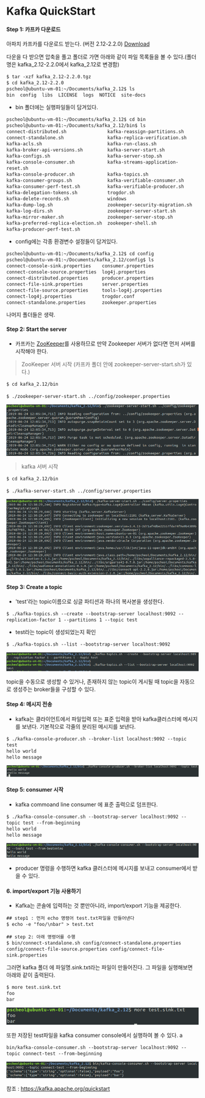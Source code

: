 # Kafka QuickStart

#### Step 1: 카프카 다운로드
아파치 카프카를 다운로드 받는다. (버전 2.12-2.2.0) [Download](https://www.apache.org/dyn/closer.cgi?path=/kafka/2.2.0/kafka_2.12-2.2.0.tgz)

다운을 다 받으면 압축을 풀고 폴더로 가면 아래와 같이 파일 목록들을 볼 수 있다.(폴더명은 kafka_2.12-2.2.0에서 kafka_2.12로 변경함)

```shell
$ tar -xzf kafka_2.12-2.2.0.tgz
$ cd kafka_2.12-2.2.0
pscheol@ubuntu-vm-01:~/Documents/kafka_2.12$ ls
bin  config  libs  LICENSE  logs  NOTICE  site-docs
```

* bin 폴더에는 실행파일들이 담겨있다.

```shell
pscheol@ubuntu-vm-01:~/Documents/kafka_2.12$ cd bin
pscheol@ubuntu-vm-01:~/Documents/kafka_2.12/bin$ ls
connect-distributed.sh               kafka-reassign-partitions.sh
connect-standalone.sh                kafka-replica-verification.sh
kafka-acls.sh                        kafka-run-class.sh
kafka-broker-api-versions.sh         kafka-server-start.sh
kafka-configs.sh                     kafka-server-stop.sh
kafka-console-consumer.sh            kafka-streams-application-reset.sh
kafka-console-producer.sh            kafka-topics.sh
kafka-consumer-groups.sh             kafka-verifiable-consumer.sh
kafka-consumer-perf-test.sh          kafka-verifiable-producer.sh
kafka-delegation-tokens.sh           trogdor.sh
kafka-delete-records.sh              windows
kafka-dump-log.sh                    zookeeper-security-migration.sh
kafka-log-dirs.sh                    zookeeper-server-start.sh
kafka-mirror-maker.sh                zookeeper-server-stop.sh
kafka-preferred-replica-election.sh  zookeeper-shell.sh
kafka-producer-perf-test.sh

```

* config에는 각종 환경변수 설정들이 담겨있다.

```shell
pscheol@ubuntu-vm-01:~/Documents/kafka_2.12$ cd config
pscheol@ubuntu-vm-01:~/Documents/kafka_2.12/config$ ls
connect-console-sink.properties    consumer.properties
connect-console-source.properties  log4j.properties
connect-distributed.properties     producer.properties
connect-file-sink.properties       server.properties
connect-file-source.properties     tools-log4j.properties
connect-log4j.properties           trogdor.conf
connect-standalone.properties      zookeeper.properties

```

나머지 폴더들은 생략.


#### Step 2: Start the server
- 카프카는 [ZooKeeper](https://zookeeper.apache.org/)를 사용하므로 만약 Zookeeper 서버가 없다면 먼저 서버를 시작해야 한다.

> ZooKeeper 서버 시작
(카프카 폴더 안에 zookeeper-server-start.sh가 있다.)

```shell
$ cd kafka_2.12/bin

$ ./zookeeper-server-start.sh ../config/zookeeper.properties
```

![zookeeper 서버 실행](data/zookeeper-server-start.png)

 > kafka 서버 시작


 ```shell
 $ cd kafka_2.12/bin

 $ ./kafka-server-start.sh ../config/server.properties
 ```
![kafka 서버 실행](data/kafka-server-start.png)

#### Step 3: Create a topic
 - 'test'라는 topic이름으로 싱글 파티션과 하나의 복사본을 생성한다.
 ```shell
$ ./kafka-topics.sh --create --bootstrap-server localhost:9092 --replication-factor 1 --partitions 1 --topic test
 ```

- test라는 topic이 생성되었는지 확인

```shell
$ ./kafka-topics.sh --list --bootstrap-server localhost:9092
```

![topic 'test' 생성](data/create-topic.png)

topic을 수동으로 생성할 수 있거나, 존재하지 않는 topic이 게시될 때 topic을 자동으로 생성주는 broker들을 구성할 수 있다.


#### Step 4: 메시지 전송
- kafka는 클라이언트에서 파일입력 또는 표준 입력을 받아 kafka클러스터에 메시지를 보낸다. 기본적으로 각줄의 분리된 메시지를 보낸다.
```shell
$ ./kafka-console-producer.sh --broker-list localhost:9092 --topic test
hello world
hello message
```

![](./data/kafka-console-producer.png)


#### Step 5: consumer 시작

- kafka commoand line consumer 에 표준 출력으로 덤프한다.

```shell
$ ./kafka-console-consumer.sh --bootstrap-server localhost:9092 --topic test --from-beginning
hello world
hello message
```

![](./data/kafka-console-consumer.png)


- producer 명령을 수행하면 kafka 클러스터에 메시지를 보내고 consumer에서 받을 수 있다.


#### 6. import/export 기능 사용하기
- Kafka는 콘솔에 입력하는 것 뿐만아니라, import/export 기능을 제공한다.

```shell
## step1 : 먼저 echo 명령어 test.txt파일을 만들어낸다
$ echo -e "foo/\nbar" > test.txt

## step 2: 아래 명령어를 수행
$ bin/connect-standalone.sh config/connect-standalone.properties config/connect-file-source.properties config/connect-file-sink.properties

```

그러면 kafka 폴더 에 파일명.sink.txt라는 파일이 만들어진다.
그 파일을 실행해보면 아래와 같이 출력된다.

```shell
$ more test.sink.txt
foo
bar
```

![](data/foo-bar.png)

또한 저장된 test파일을 kafka consumer console에서 실행하여 볼 수 있다.
a
```shell
bin/kafka-console-consumer.sh --bootstrap-server localhost:9092 --topic connect-test --from-beginning
```

![](data/console-consumer-test.png)




참조 : https://kafka.apache.org/quickstart
